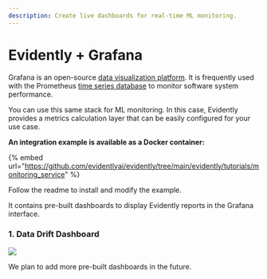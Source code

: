 ```yaml
---
description: Create live dashboards for real-time ML monitoring.
---
```


# Evidently + Grafana

Grafana is an open-source [data visualization platform](https://github.com/grafana/grafana). It is frequently used with the Prometheus [time series database](https://github.com/prometheus/prometheus) to monitor software system performance.

You can use this same stack for ML monitoring. In this case, Evidently provides a metrics calculation layer that can be easily configured for your use case.&#x20;

**An integration example is available as a Docker container:**

{% embed url="https://github.com/evidentlyai/evidently/tree/main/evidently/tutorials/monitoring_service" %}

Follow the readme to install and modify the example.&#x20;

It contains pre-built dashboards to display Evidently reports in the Grafana interface.

### 1. Data Drift Dashboard

![](../../.gitbook/assets/grafana\_dashboard.jpg)

We plan to add more pre-built dashboards in the future.
